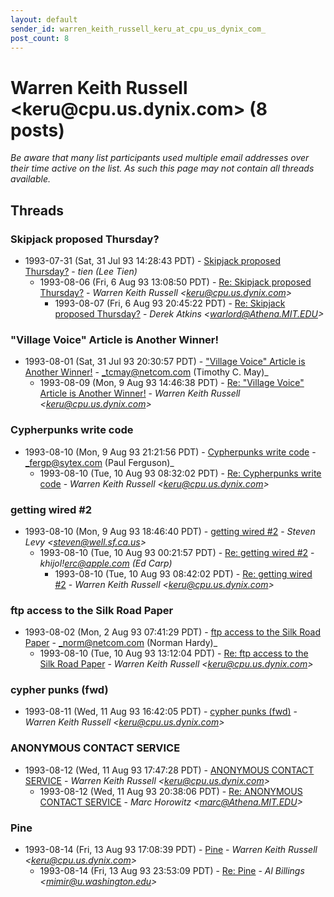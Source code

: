 ```yaml
---
layout: default
sender_id: warren_keith_russell_keru_at_cpu_us_dynix_com_
post_count: 8
---
```


# Warren Keith Russell <keru<span>@</span>cpu.us.dynix.com> (8 posts)

_Be aware that many list participants used multiple email addresses over their time active on the list. As such this page may not contain all threads available._

## Threads

### Skipjack proposed Thursday?
+ 1993-07-31 (Sat, 31 Jul 93 14:28:43 PDT) - [Skipjack proposed Thursday?](/archive/1993/07/f2f8925d3e0ff1bb6421d563140e5c2874fb4059b8ee57433097d0d13f9e91e3) - _tien (Lee Tien)_
  + 1993-08-06 (Fri, 6 Aug 93 13:08:50 PDT) - [Re: Skipjack proposed Thursday?](/archive/1993/08/375673e2bae1309e3f7f8f57e7d818447435eddeb378ce12ffe869a040ba98ac) - _Warren Keith Russell \<keru@cpu.us.dynix.com\>_
    + 1993-08-07 (Fri, 6 Aug 93 20:45:22 PDT) - [Re: Skipjack proposed Thursday?](/archive/1993/08/19e5edb25809b0c9a29aac21b1bb53b274346bc273fe7942f8da2442efa6dc48) - _Derek Atkins \<warlord@Athena.MIT.EDU\>_

### "Village Voice" Article is Another Winner!
+ 1993-08-01 (Sat, 31 Jul 93 20:30:57 PDT) - ["Village Voice" Article is Another Winner!](/archive/1993/08/9efa0134f2f4403994937b26115703a5186d7c28539c742918dc4f97fc270d41) - _tcmay@netcom.com (Timothy C. May)_
  + 1993-08-09 (Mon, 9 Aug 93 14:46:38 PDT) - [Re: "Village Voice" Article is Another Winner!](/archive/1993/08/ffd0e1e4ef22dcc38c081dbd93bb27f5679f1c71257aa8235cd9f9fa4ddb22f8) - _Warren Keith Russell \<keru@cpu.us.dynix.com\>_

### Cypherpunks write code
+ 1993-08-10 (Mon, 9 Aug 93 21:21:56 PDT) - [Cypherpunks write code](/archive/1993/08/355844ef0d4115365554d20b94db7ddcc3114d93ae1f516c38012d0a4a207a75) - _fergp@sytex.com (Paul Ferguson)_
  + 1993-08-10 (Tue, 10 Aug 93 08:32:02 PDT) - [Re: Cypherpunks write code](/archive/1993/08/00bbc73a979adee39c2973b95f08fdabdb237a02df2c5e5e09fa98038856a914) - _Warren Keith Russell \<keru@cpu.us.dynix.com\>_

### getting wired #2
+ 1993-08-10 (Mon, 9 Aug 93 18:46:40 PDT) - [getting wired #2](/archive/1993/08/756d4e3d446907d8af50be44806f359ff030ea153f76b686724bfda404dc4006) - _Steven Levy \<steven@well.sf.ca.us\>_
  + 1993-08-10 (Tue, 10 Aug 93 00:21:57 PDT) - [Re: getting wired #2](/archive/1993/08/47c0a846ecb54b832bbe7c827d19c56c5693981d002d22fcd9e252e5d31ced53) - _khijol!erc@apple.com (Ed Carp)_
    + 1993-08-10 (Tue, 10 Aug 93 08:42:02 PDT) - [Re: getting wired #2](/archive/1993/08/018eb501bf9f94602b1c7de4ff007a3044be1bb33f55178870e493da08c48e50) - _Warren Keith Russell \<keru@cpu.us.dynix.com\>_

### ftp access to the Silk Road Paper
+ 1993-08-02 (Mon, 2 Aug 93 07:41:29 PDT) - [ftp access to the Silk Road Paper](/archive/1993/08/65d442acf7477b8382ebc0edac4f5ce58e8ecf28908fd396f4aa7362b488bbdc) - _norm@netcom.com (Norman Hardy)_
  + 1993-08-10 (Tue, 10 Aug 93 13:12:04 PDT) - [Re: ftp access to the Silk Road Paper](/archive/1993/08/6e9f11a688e61c2a7c828e4f493a1a3f3036a8c5a6fb8b0992c0e9c2092b0b6f) - _Warren Keith Russell \<keru@cpu.us.dynix.com\>_

### cypher punks (fwd)
+ 1993-08-11 (Wed, 11 Aug 93 16:42:05 PDT) - [cypher punks (fwd)](/archive/1993/08/aa8a23792deb06631672447d0528a315744225e28edf28c4ce9fb2d3796d4c9a) - _Warren Keith Russell \<keru@cpu.us.dynix.com\>_

### ANONYMOUS CONTACT SERVICE
+ 1993-08-12 (Wed, 11 Aug 93 17:47:28 PDT) - [ANONYMOUS CONTACT SERVICE](/archive/1993/08/56b7d4718baa73d87b337572abe91bfd0e764f6a2bff6d571fb2af47870cd7c3) - _Warren Keith Russell \<keru@cpu.us.dynix.com\>_
  + 1993-08-12 (Wed, 11 Aug 93 20:38:06 PDT) - [Re: ANONYMOUS CONTACT SERVICE](/archive/1993/08/2f136ff052a91a4dd2bd2206da14bdfdfc7216ee4640cea6eae2cfeccbfa014a) - _Marc Horowitz \<marc@Athena.MIT.EDU\>_

### Pine
+ 1993-08-14 (Fri, 13 Aug 93 17:08:39 PDT) - [Pine](/archive/1993/08/cab9e0c1abdfdc0dbc4eebb38a9d88b52ce97322ce7431eabc5c34b5bad3c3f7) - _Warren Keith Russell \<keru@cpu.us.dynix.com\>_
  + 1993-08-14 (Fri, 13 Aug 93 23:53:09 PDT) - [Re: Pine](/archive/1993/08/35510502a4fc4b6b6097b52e29731ccc7e6b80b0fa23a1ccdc5ca8b0b223faa3) - _Al Billings \<mimir@u.washington.edu\>_

